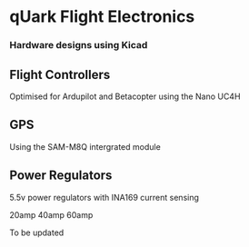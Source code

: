  # qUark Flight Electronics


 ### Hardware designs using Kicad

 ## Flight Controllers

Optimised for Ardupilot and Betacopter using the Nano UC4H

 ## GPS

 Using the SAM-M8Q intergrated module

 ## Power Regulators

 5.5v power regulators with INA169 current sensing

 20amp 40amp 60amp

 To be updated
